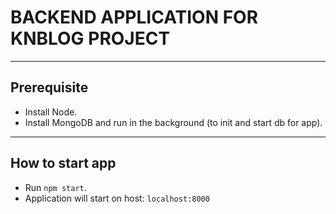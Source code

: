 # BACKEND APPLICATION FOR KNBLOG PROJECT
---
## Prerequisite
- Install Node.
- Install MongoDB and run in the background (to init and start db for app).
---
## How to start app
- Run `npm start`.
- Application will start on host: `localhost:8000`
